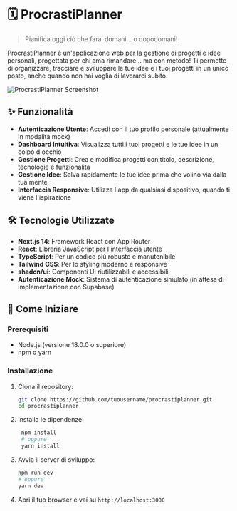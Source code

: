 # 🗓️ ProcrastiPlanner

> Pianifica oggi ciò che farai domani... o dopodomani!

ProcrastiPlanner è un'applicazione web per la gestione di progetti e idee personali, progettata per chi ama rimandare... ma con metodo! Ti permette di organizzare, tracciare e sviluppare le tue idee e i tuoi progetti in un unico posto, anche quando non hai voglia di lavorarci subito.

![ProcrastiPlanner Screenshot](https://placeholder.svg?height=300&width=700)

## ✨ Funzionalità

- **Autenticazione Utente**: Accedi con il tuo profilo personale (attualmente in modalità mock)
- **Dashboard Intuitiva**: Visualizza tutti i tuoi progetti e le tue idee in un colpo d'occhio
- **Gestione Progetti**: Crea e modifica progetti con titolo, descrizione, tecnologie e funzionalità
- **Gestione Idee**: Salva rapidamente le tue idee prima che volino via dalla tua mente
- **Interfaccia Responsive**: Utilizza l'app da qualsiasi dispositivo, quando ti viene l'ispirazione

## 🛠️ Tecnologie Utilizzate

- **Next.js 14**: Framework React con App Router
- **React**: Libreria JavaScript per l'interfaccia utente
- **TypeScript**: Per un codice più robusto e manutenibile
- **Tailwind CSS**: Per lo styling moderno e responsive
- **shadcn/ui**: Componenti UI riutilizzabili e accessibili
- **Autenticazione Mock**: Sistema di autenticazione simulato (in attesa di implementazione con Supabase)

## 🚀 Come Iniziare

### Prerequisiti

- Node.js (versione 18.0.0 o superiore)
- npm o yarn

### Installazione

1. Clona il repository:
   ```bash
   git clone https://github.com/tuousername/procrastiplanner.git
   cd procrastiplanner
   
2. Installa le dipendenze:
   ```bash
    npm install
    # oppure
    yarn install

3. Avvia il server di sviluppo:
   ```bash
   npm run dev
   # oppure
   yarn dev
   ```
   
4. Apri il tuo browser e vai su `http://localhost:3000`